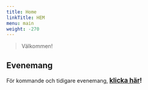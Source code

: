 ```yaml
---
title: Home
linkTitle: HEM
menu: main
weight: -270
---
```


> Välkommen!

## Evenemang

För kommande och tidigare evenemang, <span style="font-size:larger;"><b>[klicka här](/tags/evenemang)!</b></span>

<!-- https://orebrolakare.netlify.com/tags/Evenemang -->
